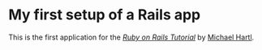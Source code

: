 # My first setup of a Rails app

This is the first application for the
[*Ruby on Rails Tutorial*](http://railstutorial.org/)
by [Michael Hartl](http://michaelhartl.com/).

